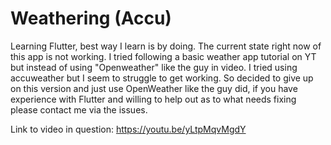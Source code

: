 # Weathering (Accu)
Learning Flutter, best way I learn is by doing. The current state right now of this app is not working. I tried following a basic weather app tutorial on YT but instead of using "Openweather" like the guy in video. I tried using accuweather but I seem to struggle to get working. So decided to give up on this version and just use OpenWeather like the guy did, if you have experience with Flutter and willing to help out as to what needs fixing please contact me via the issues.

Link to video in question: https://youtu.be/yLtpMqvMgdY
